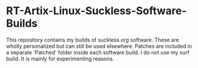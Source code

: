 # RT-Artix-Linux-Suckless-Software-Builds
This repository contains my builds of suckless.org software. These are wholly personalized but can still be used elsewhere. Patches are included in a separate 'Patched' folder inside each software build. I do not use my surf build. It is mainly for experimenting reasons.
